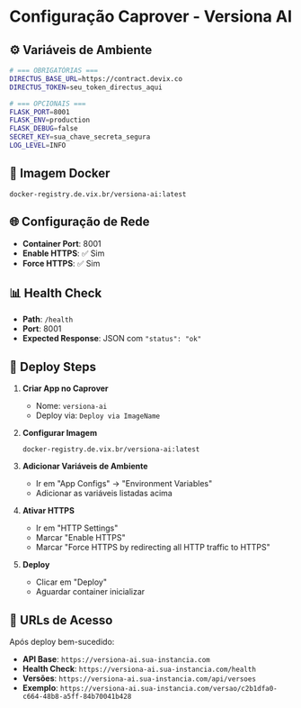 # Configuração Caprover - Versiona AI

## ⚙️ Variáveis de Ambiente

```bash
# === OBRIGATÓRIAS ===
DIRECTUS_BASE_URL=https://contract.devix.co
DIRECTUS_TOKEN=seu_token_directus_aqui

# === OPCIONAIS ===
FLASK_PORT=8001
FLASK_ENV=production
FLASK_DEBUG=false
SECRET_KEY=sua_chave_secreta_segura
LOG_LEVEL=INFO
```

## 🐳 Imagem Docker

```
docker-registry.de.vix.br/versiona-ai:latest
```

## 🌐 Configuração de Rede

- **Container Port**: 8001
- **Enable HTTPS**: ✅ Sim
- **Force HTTPS**: ✅ Sim

## 📊 Health Check

- **Path**: `/health`
- **Port**: 8001
- **Expected Response**: JSON com `"status": "ok"`

## 🔄 Deploy Steps

1. **Criar App no Caprover**

   - Nome: `versiona-ai`
   - Deploy via: `Deploy via ImageName`

2. **Configurar Imagem**

   ```
   docker-registry.de.vix.br/versiona-ai:latest
   ```

3. **Adicionar Variáveis de Ambiente**

   - Ir em "App Configs" → "Environment Variables"
   - Adicionar as variáveis listadas acima

4. **Ativar HTTPS**

   - Ir em "HTTP Settings"
   - Marcar "Enable HTTPS"
   - Marcar "Force HTTPS by redirecting all HTTP traffic to HTTPS"

5. **Deploy**
   - Clicar em "Deploy"
   - Aguardar container inicializar

## 🎯 URLs de Acesso

Após deploy bem-sucedido:

- **API Base**: `https://versiona-ai.sua-instancia.com`
- **Health Check**: `https://versiona-ai.sua-instancia.com/health`
- **Versões**: `https://versiona-ai.sua-instancia.com/api/versoes`
- **Exemplo**: `https://versiona-ai.sua-instancia.com/versao/c2b1dfa0-c664-48b8-a5ff-84b70041b428`
